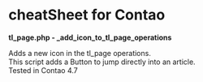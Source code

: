 # cheatSheet for Contao
**tl_page.php - _add_icon_to_tl_page_operations**

Adds a new icon in the tl_page operations.\
This script adds a Button to jump directly into an article.\
Tested in Contao 4.7
